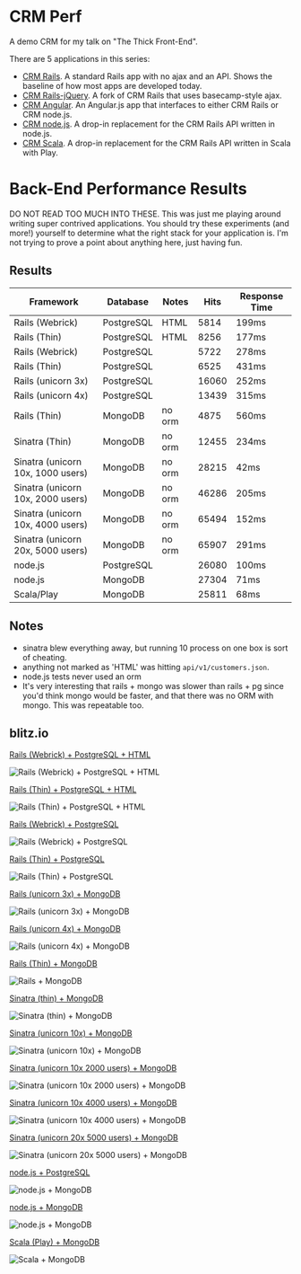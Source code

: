 CRM Perf
========

A demo CRM for my talk on "The Thick Front-End".

There are 5 applications in this series:

* [CRM Rails](http://github.com/dickeyxxx/crm_rails). A standard Rails app with no ajax and an API. Shows the baseline of how most apps are developed today.
* [CRM Rails-jQuery](http://github.com/dickeyxxx/crm_rails_jquery). A fork of CRM Rails that uses basecamp-style ajax.
* [CRM Angular](http://github.com/dickeyxxx/crm_angular). An Angular.js app that interfaces to either CRM Rails or CRM node.js.
* [CRM node.js](http://github.com/dickeyxxx/crm_node). A drop-in replacement for the CRM Rails API written in node.js.
* [CRM Scala](http://github.com/dickeyxxx/crm_scala). A drop-in replacement for the CRM Rails API written in Scala with Play.

Back-End Performance Results
============================

DO NOT READ TOO MUCH INTO THESE. This was just me playing around writing super
contrived applications. You should try these experiments (and more!) yourself to
determine what the right stack for your application is. I'm not trying to prove
a point about anything here, just having fun.

Results
-------

| Framework                         | Database   | Notes  | Hits  | Response Time |
| --------------------------------- | ---------- | ------ | ----- | ------------- |
| Rails (Webrick)                   | PostgreSQL | HTML   | 5814  | 199ms         |
| Rails (Thin)                      | PostgreSQL | HTML   | 8256  | 177ms         |
| Rails (Webrick)                   | PostgreSQL |        | 5722  | 278ms         |
| Rails (Thin)                      | PostgreSQL |        | 6525  | 431ms         |
| Rails (unicorn 3x)                | PostgreSQL |        | 16060 | 252ms         |
| Rails (unicorn 4x)                | PostgreSQL |        | 13439 | 315ms         |
| Rails (Thin)                      | MongoDB    | no orm | 4875  | 560ms         |
| Sinatra (Thin)                    | MongoDB    | no orm | 12455 | 234ms         |
| Sinatra (unicorn 10x, 1000 users) | MongoDB    | no orm | 28215 | 42ms          |
| Sinatra (unicorn 10x, 2000 users) | MongoDB    | no orm | 46286 | 205ms         |
| Sinatra (unicorn 10x, 4000 users) | MongoDB    | no orm | 65494 | 152ms         |
| Sinatra (unicorn 20x, 5000 users) | MongoDB    | no orm | 65907 | 291ms         |
| node.js                           | PostgreSQL |        | 26080 | 100ms         |
| node.js                           | MongoDB    |        | 27304 | 71ms          |
| Scala/Play                        | MongoDB    |        | 25811 | 68ms          |

Notes
-----

* sinatra blew everything away, but running 10 process on one box is sort of cheating.
* anything not marked as 'HTML' was hitting `api/v1/customers.json`.
* node.js tests never used an orm
* It's very interesting that rails + mongo was slower than rails + pg since you'd think mongo would be faster, and that there was no ORM with mongo. This was repeatable too.

blitz.io
--------

[Rails (Webrick) + PostgreSQL + HTML](https://www.blitz.io/report/dd5557fe3122f5542d33807c4d43064b)

![Rails (Webrick) + PostgreSQL + HTML](rails-pg-webrick-html.png)

[Rails (Thin) + PostgreSQL + HTML](https://www.blitz.io/report/dd5557fe3122f5542d33807c4d826410)

![Rails (Thin) + PostgreSQL + HTML](rails-pg-thin-html.png)

[Rails (Webrick) + PostgreSQL](https://www.blitz.io/report/dd5557fe3122f5542d33807c4de38308)

![Rails (Webrick) + PostgreSQL](rails-pg-webrick.png)

[Rails (Thin) + PostgreSQL](https://www.blitz.io/report/dd5557fe3122f5542d33807c4de3086a)

![Rails (Thin) + PostgreSQL](rails-pg-thin.png)

[Rails (unicorn 3x) + MongoDB](https://www.blitz.io/report/dd5557fe3122f5542d33807c4d8256ff)

![Rails (unicorn 3x) + MongoDB](rails-pg-unicorn3.png)

[Rails (unicorn 4x) + MongoDB](https://www.blitz.io/report/dd5557fe3122f5542d33807c4de2283c)

![Rails (unicorn 4x) + MongoDB](rails-pg-unicorn4.png)

[Rails (Thin) + MongoDB](https://www.blitz.io/report/dd5557fe3122f5542d33807c4d42e374)

![Rails + MongoDB](rails-mongo-thin.png)

[Sinatra (thin) + MongoDB](https://www.blitz.io/report/dd5557fe3122f5542d33807c4d81e072)

![Sinatra (thin) + MongoDB](sinatra-mongo-thin.png)

[Sinatra (unicorn 10x) + MongoDB](https://www.blitz.io/report/dd5557fe3122f5542d33807c4de20966)

![Sinatra (unicorn 10x) + MongoDB](sinatra-mongo-unicorn10.png)

[Sinatra (unicorn 10x 2000 users) + MongoDB](https://www.blitz.io/report/dd5557fe3122f5542d33807c4de20097)

![Sinatra (unicorn 10x 2000 users) + MongoDB](sinatra-mongo-unicorn10-2000.png)

[Sinatra (unicorn 10x 4000 users) + MongoDB](https://www.blitz.io/report/dd5557fe3122f5542d33807c4d41c1a4)

![Sinatra (unicorn 10x 4000 users) + MongoDB](sinatra-mongo-unicorn10-4000.png)

[Sinatra (unicorn 20x 5000 users) + MongoDB](https://www.blitz.io/report/dd5557fe3122f5542d33807c4d81bd5c)

![Sinatra (unicorn 20x 5000 users) + MongoDB](sinatra-mongo-unicorn20-5000.png)

[node.js + PostgreSQL](https://www.blitz.io/report/dd5557fe3122f5542d33807c4de36ccb)

![node.js + MongoDB](node-pg.png)

[node.js + MongoDB](https://www.blitz.io/report/dd5557fe3122f5542d33807c4d637839)

![node.js + MongoDB](node-mongo.png)

[Scala (Play) + MongoDB](https://www.blitz.io/report/dd5557fe3122f5542d33807c4d62e6f2)

![Scala + MongoDB](scala-mongo.png)